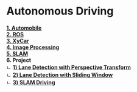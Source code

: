 # Autonomous Driving  

[**1. Automobile**](https://github.com/HoyeonYu/ROS_Study/blob/master/Automobile.md)   
[**2. ROS**](https://github.com/HoyeonYu/ROS_Study/blob/master/ROS.md)  
[**3. XyCar**](https://github.com/HoyeonYu/ROS_Study/blob/master/XyCar.md)   
[**4. Image Processing**](https://github.com/HoyeonYu/ROS_Study/blob/master/ImageProcessing.md)  
[**5. SLAM**](https://github.com/HoyeonYu/ROS_Study/blob/master/SLAM.md)  
<b> 6. Project </b>  
 	ㄴ [**1) Lane Detection with Perspective Transform**](https://github.com/HoyeonYu/ROS_Study/blob/master/Project/Project_1_PersTrans.md)   
 	ㄴ [**2) Lane Detection with Sliding Window**](https://github.com/HoyeonYu/ROS_Study/blob/master/Project/Project_2_SlidingWindow.md)    
 	ㄴ [**3) SLAM Driving**](https://github.com/HoyeonYu/ROS_Study/blob/master/Project/Project_3_SLAM_Driving.md)   
